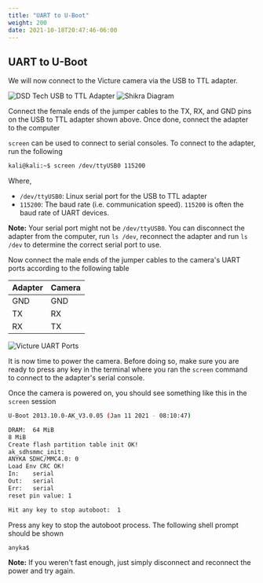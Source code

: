 ```yaml
---
title: "UART to U-Boot"
weight: 200
date: 2021-10-18T20:47:46-06:00
---
```


## UART to U-Boot
We will now connect to the Victure camera via the USB to TTL adapter.

![DSD Tech USB to TTL Adapter](/static/PC420-dsd-tech-usb-to-ttl.jpg)
![Shikra Diagram](/static/PC420-shikra-diagram.png)

Connect the female ends of the jumper cables to the TX, RX, and GND pins on the USB to TTL adapter shown above. Once done, connect the adapter to the computer

`screen` can be used to connect to serial consoles. To connect to the adapter, run the following
```sh
kali@kali:~$ screen /dev/ttyUSB0 115200
```
Where,
- `/dev/ttyUSB0`: Linux serial port for the USB to TTL adapter
- `115200`: The baud rate (i.e. communication speed). `115200` is often the baud rate of UART devices.

**Note:** Your serial port might not be `/dev/ttyUSB0`. You can disconnect the adapter from the computer, run `ls /dev`, reconnect the adapter and run `ls /dev` to determine the correct serial port to use.

Now connect the male ends of the jumper cables to the camera's UART ports according to the following table

| Adapter | Camera |
| --- | --- |
| GND | GND |
| TX | RX |
| RX | TX |

![Victure UART Ports](/static/PC420-victure.png)

It is now time to power the camera. Before doing so, make sure you are ready to press any key in the terminal where you ran the `screen` command to connect to the adapter's serial console.

Once the camera is powered on, you should see something like this in the `screen` session

```sh
U-Boot 2013.10.0-AK_V3.0.05 (Jan 11 2021 - 08:10:47)

DRAM:  64 MiB
8 MiB
Create flash partition table init OK!
ak_sdhsmmc_init:
ANYKA SDHC/MMC4.0: 0
Load Env CRC OK!
In:    serial
Out:   serial
Err:   serial
reset pin value: 1

Hit any key to stop autoboot:  1
```
Press any key to stop the autoboot process. The following shell prompt should be shown
```sh
anyka$
```

**Note:** If you weren't fast enough, just simply disconnect and reconnect the power and try again.

